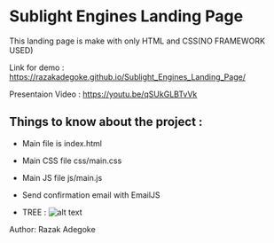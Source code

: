 # Sublight Engines Landing Page

This landing page is make with only HTML and CSS(NO FRAMEWORK USED)

Link for demo : https://razakadegoke.github.io/Sublight_Engines_Landing_Page/

Presentaion Video : https://youtu.be/qSUkGLBTvVk


## Things to know about the project : 

* Main file is index.html   

* Main CSS file css/main.css

* Main JS file js/main.js

* Send confirmation email with EmailJS

* TREE :
![alt text](https://github.com/razakadegoke/Sublight_Engines_Landing_Page/blob/main/assets/Capture%20d%E2%80%99e%CC%81cran%2C%20le%202022-08-02%20a%CC%80%2011.46.42.png)

Author: Razak Adegoke

